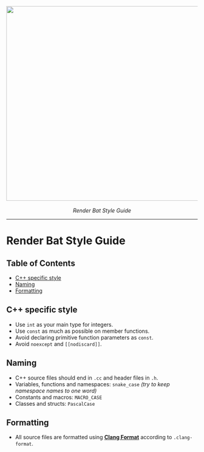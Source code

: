 <p align="center">
    <img src="https://cdn.discordapp.com/attachments/1005244600472064090/1005788128600150016/render_bat.png" width="512">
    <br>
    <br>
    <i>Render Bat Style Guide</i>
    <br>
    <hr>
</p>

# Render Bat Style Guide

## Table of Contents

- [C++ specific style](#c-specific-style)
- [Naming](#naming)
- [Formatting](#formatting)

## C++ specific style

- Use `int` as your main type for integers.
- Use `const` as much as possible on member functions.
- Avoid declaring primitive function parameters as `const`.
- Avoid `noexcept` and `[[nodiscard]]`.

## Naming

- C++ source files should end in `.cc` and header files in `.h`.
- Variables, functions and namespaces: `snake_case` *(try to keep namespace names to one word)*
- Constants and macros: `MACRO_CASE`
- Classes and structs: `PascalCase`

## Formatting

- All source files are formatted using [**Clang Format**](https://clang.llvm.org/docs/ClangFormat.html) according to `.clang-format`.
